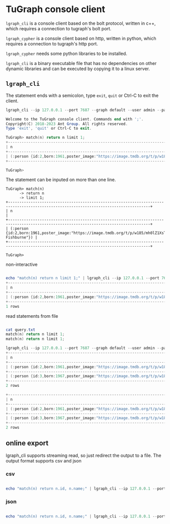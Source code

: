# TuGraph console client

`lgraph_cli` is a console client based on the bolt protocol, written in c++, which requires a connection to tugraph's bolt port.

`lgraph_cypher` is a console client based on http, written in python, which requires a connection to tugraph's http port.

`lgraph_cypher` needs some python libraries to be installed.

`lgraph_cli` is a binary executable file that has no dependencies on other dynamic libraries and can be executed by copying it to a linux server.

## `lgraph_cli`

The statement ends with a semicolon, type `exit`, `quit` or Ctrl-C to exit the client.

```powershell
lgraph_cli --ip 127.0.0.1 --port 7687 --graph default --user admin --password 73@TuGraph

Welcome to the TuGraph console client. Commands end with ';'.
Copyright(C) 2018-2023 Ant Group. All rights reserved.
Type 'exit', 'quit' or Ctrl-C to exit.

TuGraph> match(n) return n limit 1;
+-------------------------------------------------------------------------------------------------------------------------------------+
| n                                                                                                                                   |
+-------------------------------------------------------------------------------------------------------------------------------------+
| (:person {id:2,born:1961,poster_image:"https://image.tmdb.org/t/p/w185/mh0lZ1XsT84FayMNiT6Erh91mVu.jpg",name:"Laurence Fishburne"}) |
+-------------------------------------------------------------------------------------------------------------------------------------+

TuGraph>
```

The statement can be inputed on more than one line.

```
TuGraph> match(n)
      -> return n
      -> limit 1;
+-------------------------------------------------------------------------------------------------------------------------------------+
| n                                                                                                                                   |
+-------------------------------------------------------------------------------------------------------------------------------------+
| (:person {id:2,born:1961,poster_image:"https://image.tmdb.org/t/p/w185/mh0lZ1XsT84FayMNiT6Erh91mVu.jpg",name:"Laurence Fishburne"}) |
+-------------------------------------------------------------------------------------------------------------------------------------+

TuGraph>
```

non-interactive

```powershell

echo "match(n) return n limit 1;" | lgraph_cli --ip 127.0.0.1 --port 7687 --graph default --user admin --password 73@TuGraph
+-------------------------------------------------------------------------------------------------------------------------------------+
| n                                                                                                                                   |
+-------------------------------------------------------------------------------------------------------------------------------------+
| (:person {id:2,born:1961,poster_image:"https://image.tmdb.org/t/p/w185/mh0lZ1XsT84FayMNiT6Erh91mVu.jpg",name:"Laurence Fishburne"}) |
+-------------------------------------------------------------------------------------------------------------------------------------+
1 rows

```

read statements from file

```powershell

cat query.txt
match(n) return n limit 1;
match(n) return n limit 1;

lgraph_cli --ip 127.0.0.1 --port 7687 --graph default --user admin --password 73@TuGraph < query.txt
+-------------------------------------------------------------------------------------------------------------------------------------+
| n                                                                                                                                   |
+-------------------------------------------------------------------------------------------------------------------------------------+
| (:person {id:2,born:1961,poster_image:"https://image.tmdb.org/t/p/w185/mh0lZ1XsT84FayMNiT6Erh91mVu.jpg",name:"Laurence Fishburne"}) |
+-------------------------------------------------------------------------------------------------------------------------------------+
| (:person {id:3,born:1967,poster_image:"https://image.tmdb.org/t/p/w185/8iATAc5z5XOKFFARLsvaawa8MTY.jpg",name:"Carrie-Anne Moss"})   |
+-------------------------------------------------------------------------------------------------------------------------------------+
2 rows

+-------------------------------------------------------------------------------------------------------------------------------------+
| n                                                                                                                                   |
+-------------------------------------------------------------------------------------------------------------------------------------+
| (:person {id:2,born:1961,poster_image:"https://image.tmdb.org/t/p/w185/mh0lZ1XsT84FayMNiT6Erh91mVu.jpg",name:"Laurence Fishburne"}) |
+-------------------------------------------------------------------------------------------------------------------------------------+
| (:person {id:3,born:1967,poster_image:"https://image.tmdb.org/t/p/w185/8iATAc5z5XOKFFARLsvaawa8MTY.jpg",name:"Carrie-Anne Moss"})   |
+-------------------------------------------------------------------------------------------------------------------------------------+
2 rows
```

## online export

lgraph_cli supports streaming read, so just redirect the output to a file. The output format supports csv and json

### csv

```powershell

echo "match(n) return n.id, n.name;" | lgraph_cli --ip 127.0.0.1 --port 7687 --graph default --user admin --password 73@TuGraph --format csv > output.txt

```

### json

```powershell

echo "match(n) return n.id, n.name;" | lgraph_cli --ip 127.0.0.1 --port 7687 --graph default --user admin --password 73@TuGraph --format json > output.txt

```
